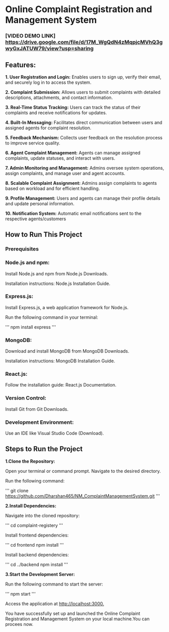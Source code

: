 # Online Complaint Registration and Management System

### [VIDEO DEMO LINK] https://drive.google.com/file/d/17M_WgQdN4zMqpjcMVhQ3gwyGxJATUW79/view?usp=sharing

## Features:

**1.	User Registration and Login:** Enables users to sign up, verify their email, and securely log in to access the system.

**2.	Complaint Submission:** Allows users to submit complaints with detailed descriptions, attachments, and contact information.

**3.	Real-Time Status Tracking:** Users can track the status of their complaints and receive notifications for updates.

**4.	Built-In Messaging:** Facilitates direct communication between users and assigned agents for complaint resolution.

**5.	Feedback Mechanism:** Collects user feedback on the resolution process to improve service quality.

**6.	Agent Complaint Management:** Agents can manage assigned complaints, update statuses, and interact with users.

**7.	Admin Monitoring and Management:** Admins oversee system operations, assign complaints, and manage user and agent accounts.

**8.	Scalable Complaint Assignment:** Admins assign complaints to agents based on workload and for efficient handling.

**9.	Profile Management:** Users and agents can manage their profile details and update personal information.

**10. Notification System:** Automatic email notifications sent to the respective agents/customers



## How to Run This Project

### Prerequisites

### Node.js and npm:

Install Node.js and npm from Node.js Downloads.

Installation instructions: Node.js Installation Guide.

### Express.js:

Install Express.js, a web application framework for Node.js.

Run the following command in your terminal:

'''
npm install express
'''

### MongoDB:

Download and install MongoDB from MongoDB Downloads.

Installation instructions: MongoDB Installation Guide.

### React.js:

Follow the installation guide: React.js Documentation.

### Version Control:

Install Git from Git Downloads.

### Development Environment:

Use an IDE like Visual Studio Code (Download).

## Steps to Run the Project

**1.Clone the Repository:**

Open your terminal or command prompt.
Navigate to the desired directory.

Run the following command:

'''
git clone https://github.com/Dharshan465/NM_ComplaintManagementSystem.git
'''

**2.Install Dependencies:**

Navigate into the cloned repository:

'''
cd complaint-registery
'''

Install frontend dependencies:

'''
cd frontend
npm install
'''

Install backend dependencies:

'''
cd ../backend
npm install
'''

**3.Start the Development Server:**

Run the following command to start the server:

'''
npm start
'''

Access the application at <ins>http://localhost:3000.</ins>

You have successfully set up and launched the Online Complaint Registration and Management System on your local machine.You can procees now.





